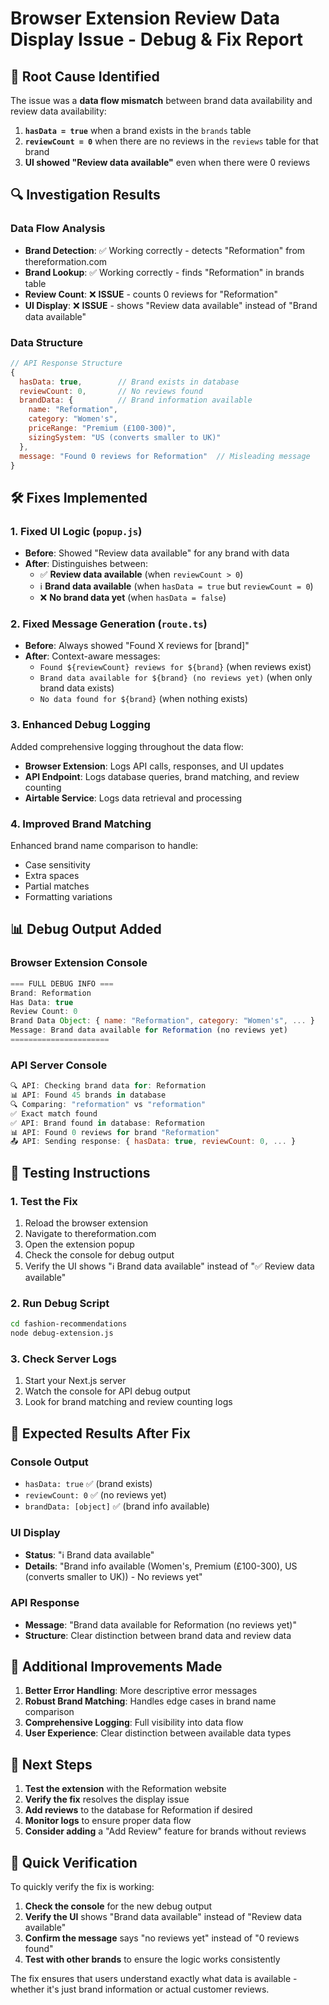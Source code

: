 # Browser Extension Review Data Display Issue - Debug & Fix Report

## 🚨 **Root Cause Identified**

The issue was a **data flow mismatch** between brand data availability and review data availability:

1. **`hasData = true`** when a brand exists in the `brands` table
2. **`reviewCount = 0`** when there are no reviews in the `reviews` table for that brand
3. **UI showed "Review data available"** even when there were 0 reviews

## 🔍 **Investigation Results**

### Data Flow Analysis
- **Brand Detection**: ✅ Working correctly - detects "Reformation" from thereformation.com
- **Brand Lookup**: ✅ Working correctly - finds "Reformation" in brands table
- **Review Count**: ❌ **ISSUE** - counts 0 reviews for "Reformation"
- **UI Display**: ❌ **ISSUE** - shows "Review data available" instead of "Brand data available"

### Data Structure
```javascript
// API Response Structure
{
  hasData: true,        // Brand exists in database
  reviewCount: 0,       // No reviews found
  brandData: {          // Brand information available
    name: "Reformation",
    category: "Women's",
    priceRange: "Premium (£100-300)",
    sizingSystem: "US (converts smaller to UK)"
  },
  message: "Found 0 reviews for Reformation"  // Misleading message
}
```

## 🛠️ **Fixes Implemented**

### 1. **Fixed UI Logic** (`popup.js`)
- **Before**: Showed "Review data available" for any brand with data
- **After**: Distinguishes between:
  - ✅ **Review data available** (when `reviewCount > 0`)
  - ℹ️ **Brand data available** (when `hasData = true` but `reviewCount = 0`)
  - ❌ **No brand data yet** (when `hasData = false`)

### 2. **Fixed Message Generation** (`route.ts`)
- **Before**: Always showed "Found X reviews for [brand]"
- **After**: Context-aware messages:
  - `Found ${reviewCount} reviews for ${brand}` (when reviews exist)
  - `Brand data available for ${brand} (no reviews yet)` (when only brand data exists)
  - `No data found for ${brand}` (when nothing exists)

### 3. **Enhanced Debug Logging**
Added comprehensive logging throughout the data flow:
- **Browser Extension**: Logs API calls, responses, and UI updates
- **API Endpoint**: Logs database queries, brand matching, and review counting
- **Airtable Service**: Logs data retrieval and processing

### 4. **Improved Brand Matching**
Enhanced brand name comparison to handle:
- Case sensitivity
- Extra spaces
- Partial matches
- Formatting variations

## 📊 **Debug Output Added**

### Browser Extension Console
```javascript
=== FULL DEBUG INFO ===
Brand: Reformation
Has Data: true
Review Count: 0
Brand Data Object: { name: "Reformation", category: "Women's", ... }
Message: Brand data available for Reformation (no reviews yet)
======================
```

### API Server Console
```javascript
🔍 API: Checking brand data for: Reformation
📊 API: Found 45 brands in database
🔍 Comparing: "reformation" vs "reformation"
✅ Exact match found
✅ API: Brand found in database: Reformation
📊 API: Found 0 reviews for brand "Reformation"
📤 API: Sending response: { hasData: true, reviewCount: 0, ... }
```

## 🧪 **Testing Instructions**

### 1. **Test the Fix**
1. Reload the browser extension
2. Navigate to thereformation.com
3. Open the extension popup
4. Check the console for debug output
5. Verify the UI shows "ℹ️ Brand data available" instead of "✅ Review data available"

### 2. **Run Debug Script**
```bash
cd fashion-recommendations
node debug-extension.js
```

### 3. **Check Server Logs**
1. Start your Next.js server
2. Watch the console for API debug output
3. Look for brand matching and review counting logs

## 🎯 **Expected Results After Fix**

### Console Output
- `hasData: true` ✅ (brand exists)
- `reviewCount: 0` ✅ (no reviews yet)
- `brandData: [object]` ✅ (brand info available)

### UI Display
- **Status**: "ℹ️ Brand data available"
- **Details**: "Brand info available (Women's, Premium (£100-300), US (converts smaller to UK)) - No reviews yet"

### API Response
- **Message**: "Brand data available for Reformation (no reviews yet)"
- **Structure**: Clear distinction between brand data and review data

## 🔧 **Additional Improvements Made**

1. **Better Error Handling**: More descriptive error messages
2. **Robust Brand Matching**: Handles edge cases in brand name comparison
3. **Comprehensive Logging**: Full visibility into data flow
4. **User Experience**: Clear distinction between available data types

## 📝 **Next Steps**

1. **Test the extension** with the Reformation website
2. **Verify the fix** resolves the display issue
3. **Add reviews** to the database for Reformation if desired
4. **Monitor logs** to ensure proper data flow
5. **Consider adding** a "Add Review" feature for brands without reviews

## 🚀 **Quick Verification**

To quickly verify the fix is working:

1. **Check the console** for the new debug output
2. **Verify the UI** shows "Brand data available" instead of "Review data available"
3. **Confirm the message** says "no reviews yet" instead of "0 reviews found"
4. **Test with other brands** to ensure the logic works consistently

The fix ensures that users understand exactly what data is available - whether it's just brand information or actual customer reviews.
